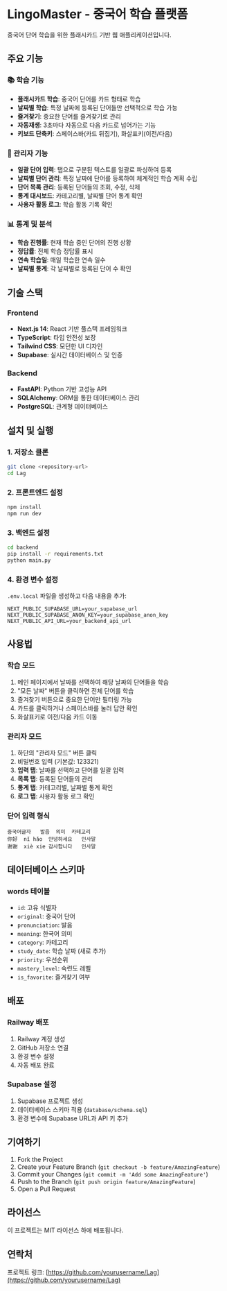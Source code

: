 # LingoMaster - 중국어 학습 플랫폼

중국어 단어 학습을 위한 플래시카드 기반 웹 애플리케이션입니다.

## 주요 기능

### 📚 학습 기능
- **플래시카드 학습**: 중국어 단어를 카드 형태로 학습
- **날짜별 학습**: 특정 날짜에 등록된 단어들만 선택적으로 학습 가능
- **즐겨찾기**: 중요한 단어를 즐겨찾기로 관리
- **자동재생**: 3초마다 자동으로 다음 카드로 넘어가는 기능
- **키보드 단축키**: 스페이스바(카드 뒤집기), 화살표키(이전/다음)

### 🔧 관리자 기능
- **일괄 단어 입력**: 탭으로 구분된 텍스트를 일괄로 파싱하여 등록
- **날짜별 단어 관리**: 특정 날짜에 단어를 등록하여 체계적인 학습 계획 수립
- **단어 목록 관리**: 등록된 단어들의 조회, 수정, 삭제
- **통계 대시보드**: 카테고리별, 날짜별 단어 통계 확인
- **사용자 활동 로그**: 학습 활동 기록 확인

### 📊 통계 및 분석
- **학습 진행률**: 현재 학습 중인 단어의 진행 상황
- **정답률**: 전체 학습 정답률 표시
- **연속 학습일**: 매일 학습한 연속 일수
- **날짜별 통계**: 각 날짜별로 등록된 단어 수 확인

## 기술 스택

### Frontend
- **Next.js 14**: React 기반 풀스택 프레임워크
- **TypeScript**: 타입 안전성 보장
- **Tailwind CSS**: 모던한 UI 디자인
- **Supabase**: 실시간 데이터베이스 및 인증

### Backend
- **FastAPI**: Python 기반 고성능 API
- **SQLAlchemy**: ORM을 통한 데이터베이스 관리
- **PostgreSQL**: 관계형 데이터베이스

## 설치 및 실행

### 1. 저장소 클론
```bash
git clone <repository-url>
cd Lag
```

### 2. 프론트엔드 설정
```bash
npm install
npm run dev
```

### 3. 백엔드 설정
```bash
cd backend
pip install -r requirements.txt
python main.py
```

### 4. 환경 변수 설정
`.env.local` 파일을 생성하고 다음 내용을 추가:
```
NEXT_PUBLIC_SUPABASE_URL=your_supabase_url
NEXT_PUBLIC_SUPABASE_ANON_KEY=your_supabase_anon_key
NEXT_PUBLIC_API_URL=your_backend_api_url
```

## 사용법

### 학습 모드
1. 메인 페이지에서 날짜를 선택하여 해당 날짜의 단어들을 학습
2. "모든 날짜" 버튼을 클릭하면 전체 단어를 학습
3. 즐겨찾기 버튼으로 중요한 단어만 필터링 가능
4. 카드를 클릭하거나 스페이스바를 눌러 답안 확인
5. 화살표키로 이전/다음 카드 이동

### 관리자 모드
1. 하단의 "관리자 모드" 버튼 클릭
2. 비밀번호 입력 (기본값: 123321)
3. **입력 탭**: 날짜를 선택하고 단어를 일괄 입력
4. **목록 탭**: 등록된 단어들의 관리
5. **통계 탭**: 카테고리별, 날짜별 통계 확인
6. **로그 탭**: 사용자 활동 로그 확인

### 단어 입력 형식
```
중국어글자	발음	의미	카테고리
你好	nǐ hǎo	안녕하세요	인사말
谢谢	xiè xie	감사합니다	인사말
```

## 데이터베이스 스키마

### words 테이블
- `id`: 고유 식별자
- `original`: 중국어 단어
- `pronunciation`: 발음
- `meaning`: 한국어 의미
- `category`: 카테고리
- `study_date`: 학습 날짜 (새로 추가)
- `priority`: 우선순위
- `mastery_level`: 숙련도 레벨
- `is_favorite`: 즐겨찾기 여부

## 배포

### Railway 배포
1. Railway 계정 생성
2. GitHub 저장소 연결
3. 환경 변수 설정
4. 자동 배포 완료

### Supabase 설정
1. Supabase 프로젝트 생성
2. 데이터베이스 스키마 적용 (`database/schema.sql`)
3. 환경 변수에 Supabase URL과 API 키 추가

## 기여하기

1. Fork the Project
2. Create your Feature Branch (`git checkout -b feature/AmazingFeature`)
3. Commit your Changes (`git commit -m 'Add some AmazingFeature'`)
4. Push to the Branch (`git push origin feature/AmazingFeature`)
5. Open a Pull Request

## 라이선스

이 프로젝트는 MIT 라이선스 하에 배포됩니다.

## 연락처

프로젝트 링크: [https://github.com/yourusername/Lag](https://github.com/yourusername/Lag) 
